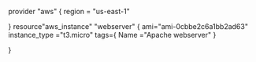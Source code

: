 provider "aws" {
    region = "us-east-1"
  
}
resource"aws_instance" "webserver" {
    ami="ami-0cbbe2c6a1bb2ad63"
    instance_type ="t3.micro"
     tags={
        Name ="Apache webserver"
    }

}
